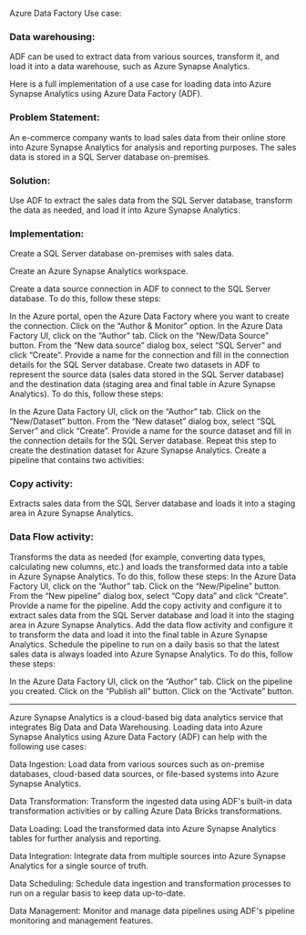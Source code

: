 Azure Data Factory Use case:

<b><h3>Data warehousing:</b></h3> ADF can be used to extract data from various sources, transform it, and load it into a data warehouse, such as Azure Synapse Analytics.

Here is a full implementation of a use case for loading data into Azure Synapse Analytics using Azure Data Factory (ADF).

<b><h3>Problem Statement:</b></h3> An e-commerce company wants to load sales data from their online store into Azure Synapse Analytics for analysis and reporting purposes. The sales data is stored in a SQL Server database on-premises.

<b><h3>Solution:</b></h3> Use ADF to extract the sales data from the SQL Server database, transform the data as needed, and load it into Azure Synapse Analytics.

<b><h3>Implementation:</b></h3>

Create a SQL Server database on-premises with sales data.

Create an Azure Synapse Analytics workspace.

Create a data source connection in ADF to connect to the SQL Server database. To do this, follow these steps:

In the Azure portal, open the Azure Data Factory where you want to create the connection.
Click on the “Author & Monitor” option.
In the Azure Data Factory UI, click on the “Author” tab.
Click on the “New/Data Source” button.
From the “New data source” dialog box, select “SQL Server” and click “Create”.
Provide a name for the connection and fill in the connection details for the SQL Server database.
Create two datasets in ADF to represent the source data (sales data stored in the SQL Server database) and the destination data (staging area and final table in Azure Synapse Analytics). To do this, follow these steps:

In the Azure Data Factory UI, click on the “Author” tab.
Click on the “New/Dataset” button.
From the “New dataset” dialog box, select “SQL Server” and click “Create”.
Provide a name for the source dataset and fill in the connection details for the SQL Server database.
Repeat this step to create the destination dataset for Azure Synapse Analytics.
Create a pipeline that contains two activities:

<b><h3>Copy activity:</b></h3> Extracts sales data from the SQL Server database and loads it into a staging area in Azure Synapse Analytics.
<b><h3>Data Flow activity:</b></h3> Transforms the data as needed (for example, converting data types, calculating new columns, etc.) and loads the transformed data into a table in Azure Synapse Analytics. To do this, follow these steps:
In the Azure Data Factory UI, click on the “Author” tab.
Click on the “New/Pipeline” button.
From the “New pipeline” dialog box, select “Copy data” and click “Create”.
Provide a name for the pipeline.
Add the copy activity and configure it to extract sales data from the SQL Server database and load it into the staging area in Azure Synapse Analytics.
Add the data flow activity and configure it to transform the data and load it into the final table in Azure Synapse Analytics.
Schedule the pipeline to run on a daily basis so that the latest sales data is always loaded into Azure Synapse Analytics. To do this, follow these steps:

In the Azure Data Factory UI, click on the “Author” tab.
Click on the pipeline you created.
Click on the “Publish all” button.
Click on the “Activate” button.



-----------------

Azure Synapse Analytics is a cloud-based big data analytics service that integrates Big Data and Data Warehousing. Loading data into Azure Synapse Analytics using Azure Data Factory (ADF) can help with the following use cases:

Data Ingestion: Load data from various sources such as on-premise databases, cloud-based data sources, or file-based systems into Azure Synapse Analytics.

Data Transformation: Transform the ingested data using ADF's built-in data transformation activities or by calling Azure Data Bricks transformations.

Data Loading: Load the transformed data into Azure Synapse Analytics tables for further analysis and reporting.

Data Integration: Integrate data from multiple sources into Azure Synapse Analytics for a single source of truth.

Data Scheduling: Schedule data ingestion and transformation processes to run on a regular basis to keep data up-to-date.

Data Management: Monitor and manage data pipelines using ADF's pipeline monitoring and management features.




